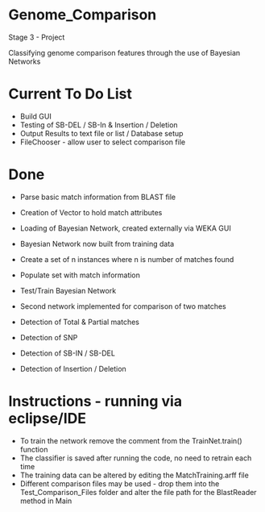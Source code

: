 Genome_Comparison
=================

Stage 3 - Project

Classifying genome comparison features through the use of Bayesian Networks


Current To Do List
=================
- Build GUI
- Testing of SB-DEL / SB-In & Insertion / Deletion
- Output Results to text file or list / Database setup
- FileChooser - allow user to select comparison file

Done
=================
- Parse basic match information from BLAST file
- Creation of Vector to hold match attributes
- Loading of Bayesian Network, created externally via WEKA GUI
- Bayesian Network now built from training data
- Create a set of n instances where n is number of matches found
- Populate set with match information
- Test/Train Bayesian Network

- Second network implemented for comparison of two matches
- Detection of Total & Partial matches
- Detection of SNP 
- Detection of SB-IN / SB-DEL
- Detection of Insertion / Deletion


Instructions - running via eclipse/IDE
=================
- To train the network remove the comment from the TrainNet.train() function
- The classifier is saved after running the code, no need to retrain each time
- The training data can be altered by editing the MatchTraining.arff file
- Different comparison files may be used - drop them into the Test_Comparison_Files folder and alter the file path for the BlastReader method in Main




